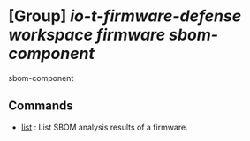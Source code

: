 # [Group] _io-t-firmware-defense workspace firmware sbom-component_

sbom-component

## Commands

- [list](/Commands/io-t-firmware-defense/workspace/firmware/sbom-component/_list.md)
: List SBOM analysis results of a firmware.
